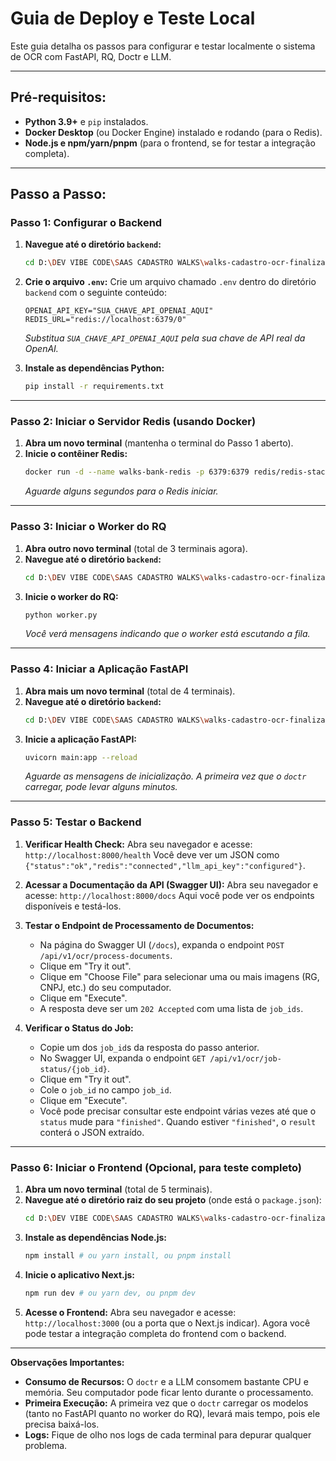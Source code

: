 # Guia de Deploy e Teste Local

Este guia detalha os passos para configurar e testar localmente o sistema de OCR com FastAPI, RQ, Doctr e LLM.

---

## Pré-requisitos:

*   **Python 3.9+** e `pip` instalados.
*   **Docker Desktop** (ou Docker Engine) instalado e rodando (para o Redis).
*   **Node.js e npm/yarn/pnpm** (para o frontend, se for testar a integração completa).

---

## Passo a Passo:

### **Passo 1: Configurar o Backend**

1.  **Navegue até o diretório `backend`:**
    ```bash
    cd D:\DEV VIBE CODE\SAAS CADASTRO WALKS\walks-cadastro-ocr-finalizado-auth-v1.0 - historico\walks-cadastro-ocr-finalizado-auth-v1.0 - historico\backend
    ```

2.  **Crie o arquivo `.env`:**
    Crie um arquivo chamado `.env` dentro do diretório `backend` com o seguinte conteúdo:
    ```
    OPENAI_API_KEY="SUA_CHAVE_API_OPENAI_AQUI"
    REDIS_URL="redis://localhost:6379/0"
    ```
    *Substitua `SUA_CHAVE_API_OPENAI_AQUI` pela sua chave de API real da OpenAI.*

3.  **Instale as dependências Python:**
    ```bash
    pip install -r requirements.txt
    ```

---

### **Passo 2: Iniciar o Servidor Redis (usando Docker)**

1.  **Abra um novo terminal** (mantenha o terminal do Passo 1 aberto).
2.  **Inicie o contêiner Redis:**
    ```bash
    docker run -d --name walks-bank-redis -p 6379:6379 redis/redis-stack-server:latest
    ```
    *Aguarde alguns segundos para o Redis iniciar.*

---

### **Passo 3: Iniciar o Worker do RQ**

1.  **Abra outro novo terminal** (total de 3 terminais agora).
2.  **Navegue até o diretório `backend`:**
    ```bash
    cd D:\DEV VIBE CODE\SAAS CADASTRO WALKS\walks-cadastro-ocr-finalizado-auth-v1.0 - historico\walks-cadastro-ocr-finalizado-auth-v1.0 - historico\backend
    ```
3.  **Inicie o worker do RQ:**
    ```bash
    python worker.py
    ```
    *Você verá mensagens indicando que o worker está escutando a fila.*

---

### **Passo 4: Iniciar a Aplicação FastAPI**

1.  **Abra mais um novo terminal** (total de 4 terminais).
2.  **Navegue até o diretório `backend`:**
    ```bash
    cd D:\DEV VIBE CODE\SAAS CADASTRO WALKS\walks-cadastro-ocr-finalizado-auth-v1.0 - historico\walks-cadastro-ocr-finalizado-auth-v1.0 - historico\backend
    ```
3.  **Inicie a aplicação FastAPI:**
    ```bash
    uvicorn main:app --reload
    ```
    *Aguarde as mensagens de inicialização. A primeira vez que o `doctr` carregar, pode levar alguns minutos.*

---

### **Passo 5: Testar o Backend**

1.  **Verificar Health Check:**
    Abra seu navegador e acesse: `http://localhost:8000/health`
    Você deve ver um JSON como `{"status":"ok","redis":"connected","llm_api_key":"configured"}`.

2.  **Acessar a Documentação da API (Swagger UI):**
    Abra seu navegador e acesse: `http://localhost:8000/docs`
    Aqui você pode ver os endpoints disponíveis e testá-los.

3.  **Testar o Endpoint de Processamento de Documentos:**
    *   Na página do Swagger UI (`/docs`), expanda o endpoint `POST /api/v1/ocr/process-documents`.
    *   Clique em "Try it out".
    *   Clique em "Choose File" para selecionar uma ou mais imagens (RG, CNPJ, etc.) do seu computador.
    *   Clique em "Execute".
    *   A resposta deve ser um `202 Accepted` com uma lista de `job_ids`.

4.  **Verificar o Status do Job:**
    *   Copie um dos `job_id`s da resposta do passo anterior.
    *   No Swagger UI, expanda o endpoint `GET /api/v1/ocr/job-status/{job_id}`.
    *   Clique em "Try it out".
    *   Cole o `job_id` no campo `job_id`.
    *   Clique em "Execute".
    *   Você pode precisar consultar este endpoint várias vezes até que o `status` mude para `"finished"`. Quando estiver `"finished"`, o `result` conterá o JSON extraído.

---

### **Passo 6: Iniciar o Frontend (Opcional, para teste completo)**

1.  **Abra um novo terminal** (total de 5 terminais).
2.  **Navegue até o diretório raiz do seu projeto** (onde está o `package.json`):
    ```bash
    cd D:\DEV VIBE CODE\SAAS CADASTRO WALKS\walks-cadastro-ocr-finalizado-auth-v1.0 - historico\walks-cadastro-ocr-finalizado-auth-v1.0 - historico
    ```
3.  **Instale as dependências Node.js:**
    ```bash
    npm install # ou yarn install, ou pnpm install
    ```
4.  **Inicie o aplicativo Next.js:**
    ```bash
    npm run dev # ou yarn dev, ou pnpm dev
    ```
5.  **Acesse o Frontend:**
    Abra seu navegador e acesse: `http://localhost:3000` (ou a porta que o Next.js indicar).
    Agora você pode testar a integração completa do frontend com o backend.

---

**Observações Importantes:**

*   **Consumo de Recursos:** O `doctr` e a LLM consomem bastante CPU e memória. Seu computador pode ficar lento durante o processamento.
*   **Primeira Execução:** A primeira vez que o `doctr` carregar os modelos (tanto no FastAPI quanto no worker do RQ), levará mais tempo, pois ele precisa baixá-los.
*   **Logs:** Fique de olho nos logs de cada terminal para depurar qualquer problema.
